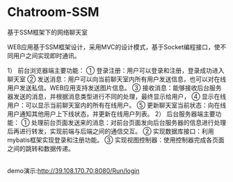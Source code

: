 # Chatroom-SSM
基于SSM框架下的网络聊天室

WEB应用基于SSM框架设计，采用MVC的设计模式，基于Socket编程接口，使不同用户之间实现即时通讯。

1）	前台浏览器端主要功能：
①	登录注册：用户可以登录和注册，登录成功进入聊天室
②	发送消息：用户可以向当前聊天室内所有用户发送信息，也可以对在线用户发送私信。WEB应用支持发送图片信息。
③	接收消息：能够接收后台服务器发送的消息，并根据消息类型进行不同的处理，最终显示给用户，
④	显示在线用户：可以显示当前聊天室内的所有在线用户。
⑤	更新聊天室当前状态：向在线用户通知其他用户上下线状态，并更新在线用户列表。
2）	后台服务器端主要功能：
①	处理前台页面发送来的消息：对前台页面发向后台服务器的信息进行处理后再进行转发，实现前端与后端之间的通信交互。
②	实现数据库接口：利用mybatis框架实现登录和注册功能。
③	实现视图控制器：使用控制器完成各页面之间的跳转和数据传递。

<br> demo演示:http://39.108.170.70:8080/Run/login

